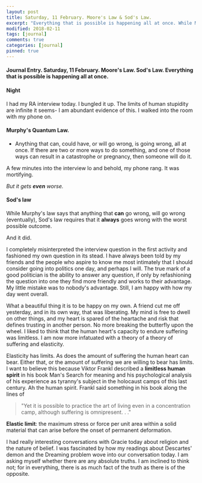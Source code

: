 ```yaml
---
layout: post
title: Saturday, 11 February. Moore's Law & Sod's Law.
excerpt: "Everything that is possible is happening all at once. While Murphy's law says that anything that **can** go wrong, will go wrong (eventually), Sod's law requires that it always goes wrong with the worst possible outcome."
modified: 2018-02-11
tags: [journal]
comments: true
categories: [journal]
pinned: true
---
```

#### Journal Entry. Saturday, 11 February. Moore's Law. Sod's Law. Everything that is possible is happening all at once.

#### Night
I had my RA interview today. I bungled it up. The limits of human stupidity are infinite it seems- I am abundant evidence of this. I walked into the room with my phone on.

#### Murphy's Quantum Law.

- Anything that can, could have, or will go wrong, is going wrong, all at once. If there are two or more ways to do something, and one of those ways can result in a catastrophe or pregnancy, then someone will do it.

A few minutes into the interview lo and behold, my phone rang. It was mortifying.

*But it gets **even** worse.*


#### Sod's law

While Murphy's law says that anything that **can** go wrong, will go wrong (eventually), Sod's law requires that it **always** goes wrong with the worst possible outcome.

And it did.

I completely misinterpreted the interview question in the first activity and fashioned my own question in its stead. I have always been told by my friends and the people who aspire to know me most intimately that I should consider going into politics one day, and perhaps I will. The true mark of a good politician is the ability to answer any question, if only by refashioning the question into one they find more friendly and works to their advantage. My little mistake was to nobody's advantage. Still, I am happy with how my day went overall.

What a beautiful thing it is to be happy on my own. A friend cut me off yesterday, and in its own way, that was liberating. My mind is free to dwell on other things, and my heart is spared of the heartache and risk that defines trusting in another person. No more breaking the butterfly upon the wheel. I liked to think that the human heart's capacity to endure suffering was limitless. I am now more infatuated with a theory  of a theory of suffering and elasticity.

Elasticity has limits. As does the amount of suffering the human heart can bear. Either that, or the amount of suffering we are willing to bear has limits. I want to believe this because Viktor Frankl described a **limitless human spirit** in his book Man's Search for meaning and his psychological analysis of his experience as tyranny's subject in the holocaust camps of this last century. Ah the human spirit. Frankl said something in his book along the lines of

>"Yet it is possible to practice the art of living even in a concentration camp, although suffering is omnipresent. . ."

**Elastic limit**: the maximum stress or force per unit area within a solid material that can arise before the onset of permanent deformation.

I had really interesting conversations with Gracie today about religion and the nature of belief. I was fascinated by how my readings about Descartes' demon and the Dreaming problem wove into our conversation today. I am asking myself whether there are any absolute truths. I am inclined to think not; for in everything, there is as much fact of the truth as there is of the opposite.
